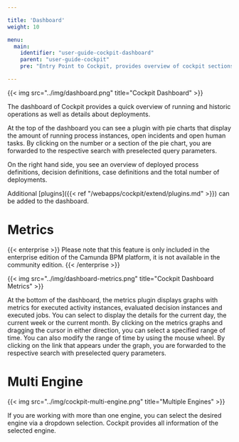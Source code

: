 ```yaml
---

title: 'Dashboard'
weight: 10

menu:
  main:
    identifier: "user-guide-cockpit-dashboard"
    parent: "user-guide-cockpit"
    pre: "Entry Point to Cockpit, provides overview of cockpit sections"

---
```


{{< img src="../img/dashboard.png" title="Cockpit Dashboard" >}}

The dashboard of Cockpit provides a quick overview of running and historic operations as well as details about deployments.

At the top of the dashboard you can see a plugin with pie charts that display the amount of running process instances, open incidents and open human tasks.
By clicking on the number or a section of the pie chart, you are forwarded to the respective search with preselected query parameters.

On the right hand side, you see an overview of deployed process definitions, decision definitions, case definitions and the total number of deployments.

Additional [plugins]({{< ref "/webapps/cockpit/extend/plugins.md" >}}) can be added to the dashboard.

# Metrics

{{< enterprise >}}
Please note that this feature is only included in the enterprise edition of the Camunda BPM platform, it is not available in the community edition.
{{< /enterprise >}}

{{< img src="../img/dashboard-metrics.png" title="Cockpit Dashboard Metrics" >}}

At the bottom of the dashboard, the metrics plugin displays graphs with metrics for executed activity instances, evaluated decision instances and executed jobs.
You can select to display the details for the current day, the current week or the current month. By clicking on the metrics graphs and dragging the cursor
in either direction, you can select a specified range of time. You can also modify the range of time by using the mouse wheel. By clicking on the link that
appears under the graph, you are forwarded to the respective search with preselected query parameters.


# Multi Engine

{{< img src="../img/cockpit-multi-engine.png" title="Multiple Engines" >}}

If you are working with more than one engine, you can select the desired engine via a dropdown selection. Cockpit provides all information of the selected engine.
